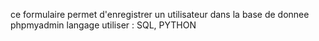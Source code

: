ce formulaire permet d'enregistrer un utilisateur dans la base de donnee phpmyadmin 
langage utiliser : SQL, PYTHON 
